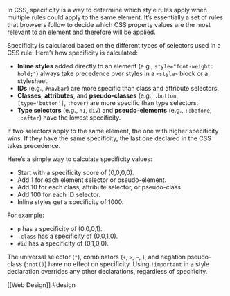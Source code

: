 In CSS, specificity is a way to determine which style rules apply when multiple rules could apply to the same element. It’s essentially a set of rules that browsers follow to decide which CSS property values are the most relevant to an element and therefore will be applied.

Specificity is calculated based on the different types of selectors used in a CSS rule. Here’s how specificity is calculated:

- **Inline styles** added directly to an element (e.g., `style="font-weight: bold;"`) always take precedence over styles in a `<style>` block or a stylesheet.
- **IDs** (e.g., `#navbar`) are more specific than class and attribute selectors.
- **Classes**, **attributes**, and **pseudo-classes** (e.g., `.button`, `[type='button']`, `:hover`) are more specific than type selectors.
- **Type selectors** (e.g., `h1`, `div`) and **pseudo-elements** (e.g., `::before`, `::after`) have the lowest specificity.

If two selectors apply to the same element, the one with higher specificity wins. If they have the same specificity, the last one declared in the CSS takes precedence.

Here’s a simple way to calculate specificity values:

- Start with a specificity score of (0,0,0,0).
- Add 1 for each element selector or pseudo-element.
- Add 10 for each class, attribute selector, or pseudo-class.
- Add 100 for each ID selector.
- Inline styles get a specificity of 1000.

For example:

- `p` has a specificity of (0,0,0,1).
- `.class` has a specificity of (0,0,1,0).
- `#id` has a specificity of (0,1,0,0).

The universal selector (`*`), combinators (`+`, `>`, `~`, ), and negation pseudo-class (`:not()`) have no effect on specificity. Using `!important` in a style declaration overrides any other declarations, regardless of specificity.

[[Web Design]]
#design
